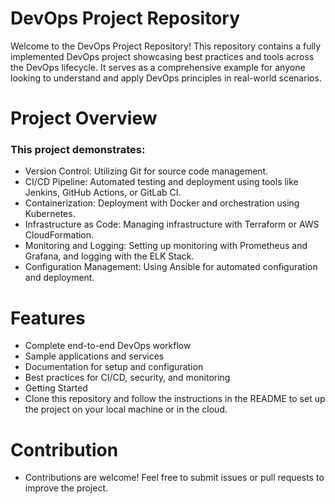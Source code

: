 # DevOps Project Repository

Welcome to the DevOps Project Repository! This repository contains a fully implemented DevOps project showcasing best practices and tools across the DevOps lifecycle. It serves as a comprehensive example for anyone looking to understand and apply DevOps principles in real-world scenarios.

# Project Overview
### This project demonstrates:
- Version Control: Utilizing Git for source code management.
- CI/CD Pipeline: Automated testing and deployment using tools like Jenkins, GitHub Actions, or GitLab CI.
- Containerization: Deployment with Docker and orchestration using Kubernetes.
- Infrastructure as Code: Managing infrastructure with Terraform or AWS CloudFormation.
- Monitoring and Logging: Setting up monitoring with Prometheus and Grafana, and logging with the ELK Stack.
- Configuration Management: Using Ansible for automated configuration and deployment.

# Features
- Complete end-to-end DevOps workflow
- Sample applications and services
- Documentation for setup and configuration
- Best practices for CI/CD, security, and monitoring
- Getting Started
- Clone this repository and follow the instructions in the README to set up the project on your local machine or in the cloud.

# Contribution
- Contributions are welcome! Feel free to submit issues or pull requests to improve the project.
